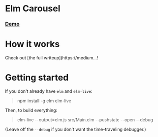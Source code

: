# Elm Carousel

### [Demo](https://lucamug.github.io/elm-carousel/)

# How it works

Check out [the full writeup](https://medium...!

# Getting started

If you don't already have `elm` and `elm-live`:

> npm install -g elm elm-live

Then, to build everything:

> elm-live --output=elm.js src/Main.elm --pushstate --open --debug

(Leave off the `--debug` if you don't want the time-traveling debugger.)
